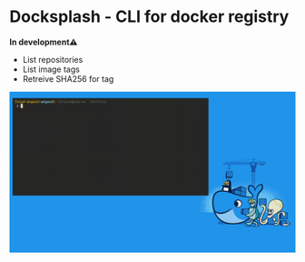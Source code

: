 # Docksplash - CLI for docker registry

**In development⚠**

- List repositories 
- List image tags
- Retreive SHA256 for tag

![gif_example](./img/docker_explorer_docksplash.gif)
